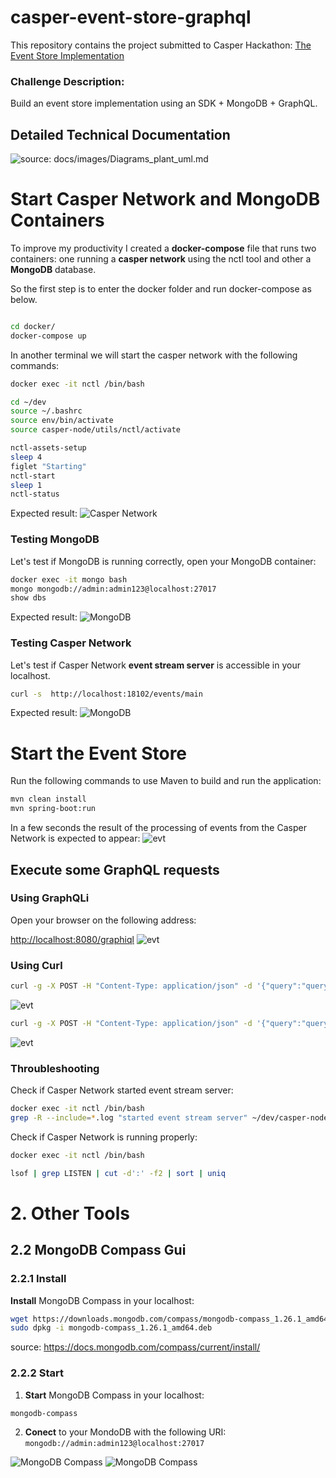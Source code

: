 # casper-event-store-graphql
This repository contains the project submitted to Casper Hackathon: [The Event Store Implementation](https://gitcoin.co/issue/casper-network/gitcoin-hackathon/27/100026600)


### Challenge Description:
Build an event store implementation using an SDK + MongoDB + GraphQL.



## Detailed Technical Documentation

![source: docs/images/Diagrams_plant_uml.md](docs/images/Diagrams_plant_uml.png)


# Start Casper Network and MongoDB Containers

To improve my productivity I created a **docker-compose** file that runs two containers: one running a **casper network** using the nctl tool and other a **MongoDB** database.

So the first step is to enter the docker folder and run docker-compose as below.

```bash

cd docker/
docker-compose up
```

In another terminal we will start the casper network with the following commands:

```bash
docker exec -it nctl /bin/bash

cd ~/dev
source ~/.bashrc
source env/bin/activate
source casper-node/utils/nctl/activate

nctl-assets-setup
sleep 4
figlet "Starting"
nctl-start
sleep 1
nctl-status
```

Expected result:
![Casper Network](docs/images/Screenshot%20from%202021-10-10%2022-47-32.png)





### Testing MongoDB
Let's test if MongoDB is running correctly, open your MongoDB container:

```bash
docker exec -it mongo bash
mongo mongodb://admin:admin123@localhost:27017
show dbs
```
Expected result:
![MongoDB](docs/images/Screenshot%20from%202021-10-04%2016-27-12.png)


### Testing Casper Network

Let's test if Casper Network **event stream server** is accessible in your localhost.

```bash
curl -s  http://localhost:18102/events/main
```
Expected result:
![MongoDB](docs/images/Screenshot%20from%202021-10-10%2023-06-23.png)



# Start the Event Store

Run the following commands to use Maven to build and run the application:

```bash
mvn clean install
mvn spring-boot:run
```

In a few seconds the result of the processing of events from the Casper Network is expected to appear:
![evt](docs/images/Screenshot%20from%202021-10-10%2023-14-27.png)


## Execute some GraphQL requests

### Using GraphQLi
Open your browser on the following address:

[http://localhost:8080/graphiql](http://localhost:8080/graphiql?query=%7B%0A%20%20allBlocks%20%7B%0A%20%20%20%20hash%0A%20%20%20%20header%7B%0A%20%20%20%20%20%20parent_hash%0A%20%20%20%20%20%20state_root_hash%0A%20%20%20%20%20%20era_end%0A%20%20%20%20%20%20era_id%0A%20%20%20%20%7D%0A%20%20%20%20body%7B%0A%20%20%20%20%20%20proposer%0A%20%20%20%20%20%20deploy_hashes%0A%20%20%20%20%20%20transfer_hashes%0A%20%20%20%20%7D%0A%20%20%20%20proofs%0A%20%20%20%20createdAt%0A%20%20%7D%0A%7D%0A)
![evt](docs/images/Screenshot%20from%202021-10-10%2023-28-59.png)



### Using Curl

```bash
curl -g -X POST -H "Content-Type: application/json" -d '{"query":"query{allBlocks{hash}}"}' http://localhost:8080/graphql | jq
```
![evt](docs/images/Screenshot%20from%202021-10-10%2023-22-25.png)

```bash
curl -g -X POST -H "Content-Type: application/json" -d '{"query":"query{allBlocks {hash header{ parent_hash state_root_hash era_id } body{ proposer deploy_hashes transfer_hashes}proofs createdAt}}"}' http://localhost:8080/graphql | jq
```
![evt](docs/images/Screenshot%20from%202021-10-10%2023-21-37.png)





### Throubleshooting


Check if Casper Network started event stream server:

```bash
docker exec -it nctl /bin/bash
grep -R --include=*.log "started event stream server" ~/dev/casper-node/utils/nctl
```

Check if Casper Network is running properly:

```bash
docker exec -it nctl /bin/bash

lsof | grep LISTEN | cut -d':' -f2 | sort | uniq
```


# 2. Other Tools

## 2.2 MongoDB Compass Gui

### 2.2.1 Install
**Install** MongoDB Compass in your localhost:
```bash
wget https://downloads.mongodb.com/compass/mongodb-compass_1.26.1_amd64.deb
sudo dpkg -i mongodb-compass_1.26.1_amd64.deb
```
source: https://docs.mongodb.com/compass/current/install/

### 2.2.2 Start

1. **Start** MongoDB Compass in your localhost:

```bash
mongodb-compass
```
2. **Conect** to your MondoDB with the following URI:
`mongodb://admin:admin123@localhost:27017`

![MongoDB Compass](docs/images/Screenshot%20from%202021-10-10%2023-33-25.png)
![MongoDB Compass](docs/images/Screenshot%20from%202021-10-10%2023-33-53.png)

